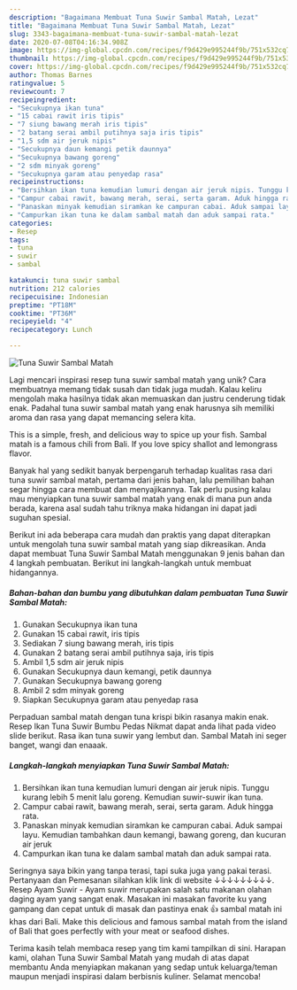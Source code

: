 ```yaml
---
description: "Bagaimana Membuat Tuna Suwir Sambal Matah, Lezat"
title: "Bagaimana Membuat Tuna Suwir Sambal Matah, Lezat"
slug: 3343-bagaimana-membuat-tuna-suwir-sambal-matah-lezat
date: 2020-07-08T04:16:34.908Z
image: https://img-global.cpcdn.com/recipes/f9d429e995244f9b/751x532cq70/tuna-suwir-sambal-matah-foto-resep-utama.jpg
thumbnail: https://img-global.cpcdn.com/recipes/f9d429e995244f9b/751x532cq70/tuna-suwir-sambal-matah-foto-resep-utama.jpg
cover: https://img-global.cpcdn.com/recipes/f9d429e995244f9b/751x532cq70/tuna-suwir-sambal-matah-foto-resep-utama.jpg
author: Thomas Barnes
ratingvalue: 5
reviewcount: 7
recipeingredient:
- "Secukupnya ikan tuna"
- "15 cabai rawit iris tipis"
- "7 siung bawang merah iris tipis"
- "2 batang serai ambil putihnya saja iris tipis"
- "1,5 sdm air jeruk nipis"
- "Secukupnya daun kemangi petik daunnya"
- "Secukupnya bawang goreng"
- "2 sdm minyak goreng"
- "Secukupnya garam atau penyedap rasa"
recipeinstructions:
- "Bersihkan ikan tuna kemudian lumuri dengan air jeruk nipis. Tunggu kurang lebih 5 menit lalu goreng. Kemudian suwir-suwir ikan tuna."
- "Campur cabai rawit, bawang merah, serai, serta garam. Aduk hingga rata."
- "Panaskan minyak kemudian siramkan ke campuran cabai. Aduk sampai layu. Kemudian tambahkan daun kemangi, bawang goreng, dan kucuran air jeruk"
- "Campurkan ikan tuna ke dalam sambal matah dan aduk sampai rata."
categories:
- Resep
tags:
- tuna
- suwir
- sambal

katakunci: tuna suwir sambal 
nutrition: 212 calories
recipecuisine: Indonesian
preptime: "PT18M"
cooktime: "PT36M"
recipeyield: "4"
recipecategory: Lunch

---
```



![Tuna Suwir Sambal Matah](https://img-global.cpcdn.com/recipes/f9d429e995244f9b/751x532cq70/tuna-suwir-sambal-matah-foto-resep-utama.jpg)

Lagi mencari inspirasi resep tuna suwir sambal matah yang unik? Cara membuatnya memang tidak susah dan tidak juga mudah. Kalau keliru mengolah maka hasilnya tidak akan memuaskan dan justru cenderung tidak enak. Padahal tuna suwir sambal matah yang enak harusnya sih memiliki aroma dan rasa yang dapat memancing selera kita.

This is a simple, fresh, and delicious way to spice up your fish. Sambal matah is a famous chili from Bali. If you love spicy shallot and lemongrass flavor.

Banyak hal yang sedikit banyak berpengaruh terhadap kualitas rasa dari tuna suwir sambal matah, pertama dari jenis bahan, lalu pemilihan bahan segar hingga cara membuat dan menyajikannya. Tak perlu pusing kalau mau menyiapkan tuna suwir sambal matah yang enak di mana pun anda berada, karena asal sudah tahu triknya maka hidangan ini dapat jadi suguhan spesial.


Berikut ini ada beberapa cara mudah dan praktis yang dapat diterapkan untuk mengolah tuna suwir sambal matah yang siap dikreasikan. Anda dapat membuat Tuna Suwir Sambal Matah menggunakan 9 jenis bahan dan 4 langkah pembuatan. Berikut ini langkah-langkah untuk membuat hidangannya.

<!--inarticleads1-->

##### Bahan-bahan dan bumbu yang dibutuhkan dalam pembuatan Tuna Suwir Sambal Matah:

1. Gunakan Secukupnya ikan tuna
1. Gunakan 15 cabai rawit, iris tipis
1. Sediakan 7 siung bawang merah, iris tipis
1. Gunakan 2 batang serai ambil putihnya saja, iris tipis
1. Ambil 1,5 sdm air jeruk nipis
1. Gunakan Secukupnya daun kemangi, petik daunnya
1. Gunakan Secukupnya bawang goreng
1. Ambil 2 sdm minyak goreng
1. Siapkan Secukupnya garam atau penyedap rasa


Perpaduan sambal matah dengan tuna krispi bikin rasanya makin enak. Resep Ikan Tuna Suwir Bumbu Pedas Nikmat dapat anda lihat pada video slide berikut. Rasa ikan tuna suwir yang lembut dan. Sambal Matah ini seger banget, wangi dan enaaak. 

<!--inarticleads2-->

##### Langkah-langkah menyiapkan Tuna Suwir Sambal Matah:

1. Bersihkan ikan tuna kemudian lumuri dengan air jeruk nipis. Tunggu kurang lebih 5 menit lalu goreng. Kemudian suwir-suwir ikan tuna.
1. Campur cabai rawit, bawang merah, serai, serta garam. Aduk hingga rata.
1. Panaskan minyak kemudian siramkan ke campuran cabai. Aduk sampai layu. Kemudian tambahkan daun kemangi, bawang goreng, dan kucuran air jeruk
1. Campurkan ikan tuna ke dalam sambal matah dan aduk sampai rata.


Seringnya saya bikin yang tanpa terasi, tapi suka juga yang pakai terasi. Pertanyaan dan Pemesanan silahkan klik link di website ↓↓↓↓↓↓↓↓↓. Resep Ayam Suwir - Ayam suwir merupakan salah satu makanan olahan daging ayam yang sangat enak. Masakan ini masakan favorite ku yang gampang dan cepat untuk di masak dan pastinya enak 👍 sambal matah ini khas dari Bali. Make this delicious and famous sambal matah from the island of Bali that goes perfectly with your meat or seafood dishes. 

Terima kasih telah membaca resep yang tim kami tampilkan di sini. Harapan kami, olahan Tuna Suwir Sambal Matah yang mudah di atas dapat membantu Anda menyiapkan makanan yang sedap untuk keluarga/teman maupun menjadi inspirasi dalam berbisnis kuliner. Selamat mencoba!
